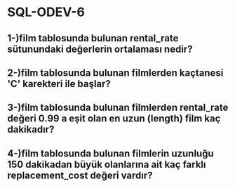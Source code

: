 # SQL-ODEV-6
## 1-)film tablosunda bulunan rental_rate sütunundaki değerlerin ortalaması nedir?
## 2-)film tablosunda bulunan filmlerden kaçtanesi 'C' karekteri ile başlar?
## 3-)film tablosunda bulunan filmlerden rental_rate değeri 0.99 a eşit olan en uzun (length) film kaç dakikadır?
## 4-)film tablosunda bulunan filmlerin uzunluğu 150 dakikadan büyük olanlarına ait kaç farklı replacement_cost değeri vardır?
